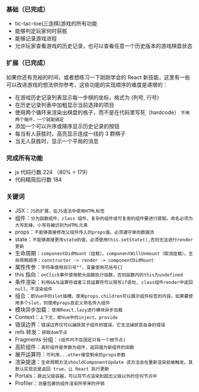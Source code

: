### 基础（已完成）

-   tic-tac-toe(三连棋)游戏的所有功能
-   能够判定玩家何时获胜
-   能够记录游戏进程
-   允许玩家查看游戏的历史记录，也可以查看任意一个历史版本的游戏棋盘状态

### 扩展（已完成）

如果你还有充裕的时间，或者想练习一下刚刚学会的 React 新技能，这里有一些可以改进游戏的想法供你参考，这些功能的实现顺序的难度是递增的：

-   在游戏历史记录列表显示每一步棋的坐标，格式为 (列号, 行号)
-   在历史记录列表中加粗显示当前选择的项目
-   使用两个循环来渲染出棋盘的格子，而不是在代码里写死（hardcode） `不用两个循环，一个就能搞定`
-   添加一个可以升序或降序显示历史记录的按钮
-   每当有人获胜时，高亮显示连成一线的 3 颗棋子
-   当无人获胜时，显示一个平局的消息

### 完成所有功能

-   js 代码行数 224 （80% = 179）
-   代码精简后行数 184

### 关键词

-   JSX：`JS的扩展，在JS语法中使用HTML标签`
-   组件：`分为函数组件、class 组件，复杂的组件或可复用的组件要进行提取。命名必须为大写驼峰，小写将被识别为HTML元素`
-   props：`不能够直接修改父组件传入的props值。必须遵守单向数据流`
-   state：`不能够直接更改state的值，必须使用this.setState(),否则无法进行render更新`
-   生命周期：`componentDidMount（挂载），componentWillUnmount（取消挂载）。生命周期顺序：constructor -> render -> componentDidMount`
-   属性传参：`字符串使用双引号""，变量使用花括号{}`
-   this 指向：`onClick事件使用箭头函数执行函数，否则函数内的this为undefined`
-   条件渲染：`利用&&与运算符或者三目运算符可以简写if语句, class组件render中返回null，不渲染组件`
-   组合：`即Vue中的slot插槽，使用props.children可以展示组件标签的内容。如果要使用多个slot，则使用props自定义命名传入组件`
-   模块异步加载：`使用React.lazy进行模块异步加载`
-   Context：`上下文，即Vue中的inject、provide`
-   错误边界：`错误边界仅可以捕获其子组件的错误，它无法捕获其自身的错误`
-   refs 转发：`获取dom节点`
-   Fragments 分组：`(组件内不在固定只有一个根节点)`
-   高阶组件：`高阶组件是参数为组件，返回值为新组件的函数`
-   展开运算符：`可利用...other接受剩余的props参数`
-   渲染提速：`生命周期方法shouldComponentUpdate 该方法会在重新渲染前被触发。其默认实现总是返回 true，让 React 执行更新`
-   Portals：`跳出父级容器，可以将节点渲染到超出父级以外的任何节点中`
-   Profiler：`测量包裹的组件渲染所带来的开销`

